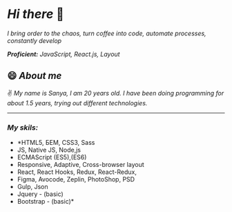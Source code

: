 # ***Hi there*** 👋

*I bring order to the chaos, turn coffee into code, automate processes, constantly develop*

***Proficient:*** *JavaScript, React.js, Layout*

## 😄 ***About me***
✌️ *My name is Sanya, I am 20 years old. I have been doing programming for about 1.5 years, trying out different technologies.*

---

### ***My skils:***
 - *HTML5, БЕМ, CSS3, Sass
 - JS, Native JS, Node,js
 - ECMAScript (ES5),(ES6)
 - Responsive, Adaptive, Cross-browser layout
 - React, React Hooks, Redux, React-Redux,
 - Figma, Avocode, Zeplin, PhotoShop, PSD
 - Gulp, Json
 - Jquery - (basic)
 - Bootstrap - (basic)*

